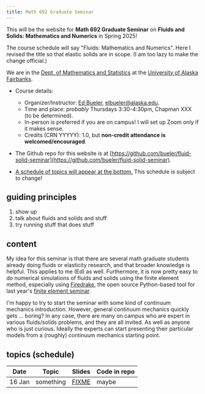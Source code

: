 ```yaml
---
title: Math 692 Graduate Seminar
---
```


This will be the website for **Math 692 Graduate Seminar** on **Fluids and Solids: Mathematics and Numerics** in Spring 2025!
  
The course schedule will say "Fluids: Mathematics and Numerics".  Here I revised the title so that elastic solids are in scope.  (I am too lazy to make the change official.)

We are in the [Dept. of Mathematics and Statistics](http://www.uaf.edu/dms/) at the [University of Alaska Fairbanks](http://www.uaf.edu/).

* Course details:
  * Organizer/Instructor: [Ed Bueler](http://bueler.github.io/), [elbueler@alaska.edu](mailto:elbueler@alaska.edu).
  * Time and place: _probably_ Thursdays 3:30-4:30pm, Chapman XXX (to be determined).
  * In-person is preferred if you are on campus!  I will set up Zoom only if it makes sense.
  * Credits (CRN YYYYY): 1.0, but **non-credit attendance is welcomed/encouraged**.

* The Github repo for this website is at [https://github.com/bueler/fluid-solid-seminar](https://github.com/bueler/fluid-solid-seminar).

* [A schedule of topics will appear at the bottom.](#schedule)  This schedule is subject to change!

## guiding principles

1. show up
2. talk about fluids and solids and stuff
3. try running stuff that does stuff

## content

My idea for this seminar is that there are several math graduate students already doing fluids or elasticity research, and that broader knowledge is helpful.  This applies to me (Ed) as well.  Furthermore, it is now pretty easy to do numerical simulations of fluids and solids using the finite element method, especially using [Firedrake](https://www.firedrakeproject.org/index.html), the open source Python-based tool for last year's [finite element seminar](https://bueler.github.io/fe-seminar/).

I'm happy to try to start the seminar with some kind of continuum mechanics introduction.  However, general continuum mechanics quickly gets ... boring?  In any case, there are many on campus who are expert in various fluids/solids problems, and they are all invited.  As well as anyone who is just curious.  Ideally the experts can start presenting their particular models from a (roughly) continuum mechanics starting point.

## <a id="schedule"></a> topics (schedule)

| Date   | Topic | Slides | Code in repo |
|--------|-------|--------|--------------|
| 16 Jan | something | [FIXME](slides/16jan.pdf) | maybe

